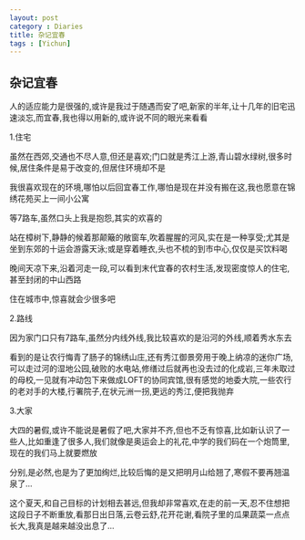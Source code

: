 ```yaml
---
layout: post
category : Diaries
title: 杂记宜春
tags : [Yichun]
---
```

## 杂记宜春 ##

人的适应能力是很强的,或许是我过于随遇而安了吧,新家的半年,让十几年的旧宅迅速淡忘,而宜春,我也得以用新的,或许说不同的眼光来看看

 

1.住宅

 

虽然在西郊,交通也不尽人意,但还是喜欢;门口就是秀江上游,青山碧水绿树,很多时候,居住条件是易于改变的,但居住环境却不是

 

我很喜欢现在的环境,哪怕以后回宜春工作,哪怕是现在并没有搬在这,我也愿意在锦绣花苑买上一间小公寓

 

等7路车,虽然口头上我是抱怨,其实的欢喜的

 

站在樟树下,静静的候着那颠簸的敞窗车,吹着腥腥的河风,实在是一种享受;尤其是坐到东郊的十运会游露天泳;或是穿着睡衣,头也不梳的到市中心,仅仅是买饮料喝

 

晚间天凉下来,沿着河走一段,可以看到末代宜春的农村生活,发现密度惊人的住宅,甚至封闭的中山西路

 

住在城市中,惊喜就会少很多吧

 

2.路线

 

因为家门口只有7路车,虽然分内线外线,我比较喜欢的是沿河的外线,顺着秀水东去

 

看到的是让农行悔青了肠子的锦绣山庄,还有秀江御景旁用于晚上纳凉的迷你广场,可以走过河的湿地公园,破败的水电站,修缮过后就再也没去过的化成岩,三年未取过的母校,一见就有冲动包下来做成LOFT的协同宾馆,很有感觉的地委大院,一些农行的老对手的大楼,行署院子,在状元洲一拐,更远的秀江,便把我抛弃

 

3.大家

 

大四的暑假,或许不能说是暑假了吧,大家并不齐,但也不乏有惊喜,比如新认识了一些人,比如重逢了很多人,我们就像是奥运会上的礼花,中学的我们码在一个炮筒里,现在的我们马上就要燃放

 

分别,是必然,也是为了更加绚烂,比较后悔的是又把明月山给翘了,寒假不要再翘温泉了...

 

 

这个夏天,和自己目标的计划相去甚远,但我却非常喜欢,在走的前一天,忍不住想把这段日子不断重放,看那日出日落,云卷云舒,花开花谢,看院子里的瓜果蔬菜一点点长大,我真是越来越没出息了...
